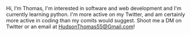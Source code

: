 Hi, I’m Thomas, I'm interested in software and web development and I'm currently learning python. I'm more active on my Twitter, and am certainly more active in coding than my comits would suggest. Shoot me a DM on Twitter or an email at HudsonThomas55@Gmail.com!

